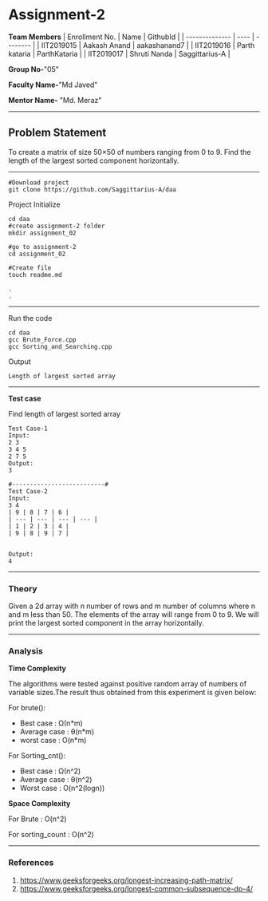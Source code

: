 # Assignment-2

**Team Members**
|   Enrollment No.  |   Name   | GithubId |
|   --------------  |   ----   | -------- |
|    IIT2019015  |   Aakash Anand | aakashanand7 |
|    IIT2019016  |   Parth kataria | ParthKataria | 
|    IIT2019017  |   Shruti Nanda | Saggittarius-A  |

**Group No-**"05"

**Faculty Name-**"Md Javed"

**Mentor Name-** "Md. Meraz"

---
## Problem Statement
To create a matrix of size 50×50 of numbers ranging from 0 to 9.
Find the length of the largest sorted component horizontally.


---

```
#Download project
git clone https://github.com/Saggittarius-A/daa 
```
Project Initialize 
```
cd daa
#create assignment-2 folder
mkdir assignment_02

#go to assignment-2
cd assignment_02

#Create file
touch readme.md

.
.
```
---

Run the code
```
cd daa
gcc Brute_Force.cpp
gcc Sorting_and_Searching.cpp
```
Output
```
Length of largest sorted array
```
---

**Test case**

Find length of largest sorted array
```
Test Case-1
Input:
2 3
3 4 5 
2 7 5
Output:
3

#--------------------------#
Test Case-2
Input: 
3 4
| 9 | 8 | 7 | 6 |
| --- | --- | --- | --- |
| 1 | 2 | 3 | 4 |
| 9 | 8 | 9 | 7 |


Output:
4
```

---

### Theory
Given a 2d array with n number of rows and m number of columns where n and m less than 50.
The elements of the array will range from 0 to 9.
We will print the largest sorted component in the array horizontally.


---

### Analysis

**Time Complexity**

The algorithms were tested against positive random array of numbers of variable sizes.The result thus obtained from this experiment is given below:

For brute():

- Best case : Ω(n*m)
- Average case : θ(n*m)
- worst case : O(n*m)

For Sorting_cnt():

- Best case : Ω(n^2)
- Average case : θ(n^2)
- Worst case : O(n^2(logn))

**Space Complexity**

For Brute : O(n^2)

For sorting_count : O(n^2)

---

### References

1. https://www.geeksforgeeks.org/longest-increasing-path-matrix/
2. https://www.geeksforgeeks.org/longest-common-subsequence-dp-4/

